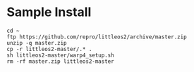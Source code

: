 Sample Install
==============

	cd ~
	ftp https://github.com/repro/littleos2/archive/master.zip
	unzip -q master.zip
	cp -r littleos2-master/.* .
	sh littleos2-master/warp4_setup.sh
	rm -rf master.zip littleos2-master
